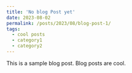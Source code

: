 ```yaml
---
title: 'No blog Post yet'
date: 2023-08-02
permalink: /posts/2023/08/blog-post-1/
tags:
  - cool posts
  - category1
  - category2
---
```


This is a sample blog post. Blog posts are cool.

